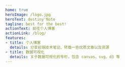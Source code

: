 ```yaml
---
home: true
heroImage: /logo.jpg
heroText: destiny'Note
tagline: best for the best!
actionText: 前往个人博客
actionLink: /blog/
features:
- title: 个人博客
  details: 分享前端技术笔记、转载一些优质文章以及资源
- title: 数据可视化
  details: 关于数据可视化的专栏，包含 canvas、svg、d3 等
---
```

